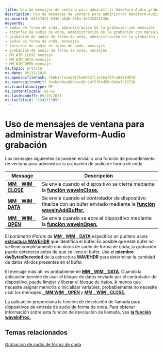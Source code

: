 ```yaml
---
title: Uso de mensajes de ventana para administrar Waveform-Audio grabación
description: Uso de mensajes de ventana para administrar Waveform-Audio grabación
ms.assetid: 65637d51-9d30-48db-8681-48332442130e
keywords:
- audio de forma de onda, administración de la grabación con mensajes
- interfaz de audio de onda, administración de la grabación con mensajes
- grabación de audio de forma de onda, administración de la grabación con mensajes
- audio de forma de onda, mensajes
- interfaz de audio de forma de onda, mensajes
- grabación de audio de forma de onda, mensajes
- MM_WIM_CLOSE mensaje
- MM_WIM_DATA mensaje
- MM_WIM_OPEN mensaje
ms.topic: article
ms.date: 05/31/2018
ms.openlocfilehash: 70bb1cfe1ed0f7ba6052fc1eb6af8fca8355d87d
ms.sourcegitcommit: 9eebab0ead09cecdbc24f5f84d56c8b6a7c22736
ms.translationtype: MT
ms.contentlocale: es-ES
ms.lasthandoff: 09/10/2021
ms.locfileid: "124371305"
---
```

# <a name="using-window-messages-to-manage-waveform-audio-recording"></a>Uso de mensajes de ventana para administrar Waveform-Audio grabación

Los mensajes siguientes se pueden enviar a una función de procedimiento de ventana para administrar la grabación de audio de forma de onda.



| Message                                | Descripción                                                                                                                  |
|----------------------------------------|------------------------------------------------------------------------------------------------------------------------------|
| [**MM \_ WIM \_ CLOSE**](mm-wim-close.md) | Se envía cuando el dispositivo se cierra mediante la [**función waveInClose.**](/windows/win32/api/mmeapi/nf-mmeapi-waveinclose)                                     |
| [**MM \_ WIM \_ DATA**](mm-wim-data.md)   | Se envía cuando el controlador de dispositivo finaliza con un búfer enviado mediante la [**función waveInAddBuffer.**](/windows/win32/api/mmeapi/nf-mmeapi-waveinaddbuffer) |
| [**MM \_ WIM \_ OPEN**](mm-wim-open.md)   | Se envía cuando se abre el dispositivo mediante la [**función waveInOpen.**](/windows/win32/api/mmeapi/nf-mmeapi-waveinopen)                                       |



 

El *parámetro lParam* de [**MM \_ WIM \_ DATA**](mm-wim-data.md) especifica un puntero a una [**estructura WAVEHDR**](/windows/win32/api/mmeapi/ns-mmeapi-wavehdr) que identifica el búfer. Es posible que este búfer no se llene completamente con datos de audio de forma de onda; la grabación puede detenerse antes de que se llene el búfer. Use el **miembro dwBytesRecorded** de la estructura **WAVEHDR** para determinar la cantidad de datos válidos presentes en el búfer.

El mensaje más útil es probablemente [**MM \_ WIM \_ DATA**](mm-wim-data.md). Cuando la aplicación termine de usar el bloque de datos enviado por el controlador de dispositivo, puede limpiar y liberar el bloque de datos. A menos que necesite asignar memoria o inicializar variables, probablemente no necesite usar los mensajes [**\_ MM WIM \_ OPEN**](mm-wim-open.md) y [**MM \_ WIM \_ CLOSE.**](mm-wim-close.md)

La aplicación proporciona la función de devolución de llamada para dispositivos de entrada de audio de forma de onda. Para obtener información sobre esta función de devolución de llamada, vea [**la función waveInProc.**](/previous-versions//dd743849(v=vs.85))

## <a name="related-topics"></a>Temas relacionados

<dl> <dt>

[Grabación de audio de forma de onda](recording-waveform-audio.md)
</dt> </dl>

 

 